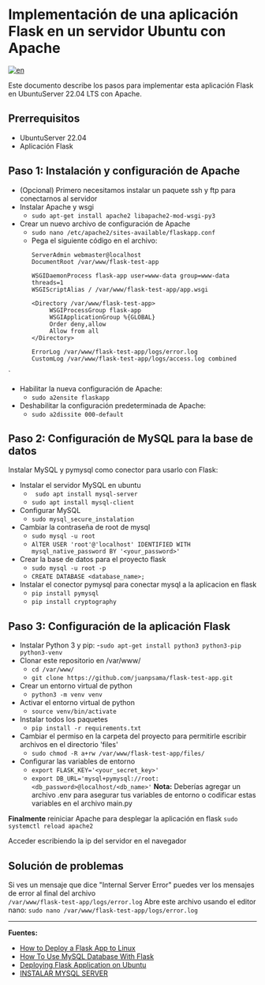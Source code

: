 # Implementación de una aplicación Flask en un servidor Ubuntu con Apache

[![en](https://img.shields.io/badge/lang-en-red.svg)](/README.md)

Este documento describe los pasos para implementar esta aplicación Flask en UbuntuServer 22.04 LTS con Apache.

## Prerrequisitos

- UbuntuServer 22.04
- Aplicación Flask

## Paso 1: Instalación y configuración de Apache
- (Opcional) Primero necesitamos instalar un paquete ssh y ftp para conectarnos al servidor
- Instalar Apache y wsgi 
	- `sudo apt-get install apache2 libapache2-mod-wsgi-py3`
- Crear un nuevo archivo de configuración de Apache
	- `sudo nano /etc/apache2/sites-available/flaskapp.conf `  
	-  Pega el siguiente código en el archivo: 
		````<VirtualHost *:80>
        ServerAdmin webmaster@localhost
        DocumentRoot /var/www/flask-test-app

        WSGIDaemonProcess flask-app user=www-data group=www-data threads=1
        WSGIScriptAlias / /var/www/flask-test-app/app.wsgi

        <Directory /var/www/flask-test-app>
             WSGIProcessGroup flask-app
             WSGIApplicationGroup %{GLOBAL}
             Order deny,allow
             Allow from all
        </Directory>

        ErrorLog /var/www/flask-test-app/logs/error.log
        CustomLog /var/www/flask-test-app/logs/access.log combined
</VirtualHost>`
- Habilitar la nueva configuración de Apache:
	- `sudo a2ensite flaskapp` 
- Deshabilitar la configuración predeterminada de Apache:
	- `sudo a2dissite 000-default`

## Paso 2: Configuración de MySQL para la base de datos
Instalar MySQL y pymysql como conector para usarlo con Flask:
- Instalar el servidor MySQL en ubuntu 
	- ` sudo apt install mysql-server`
	- `sudo apt install mysql-client`
- Configurar MySQL 
	- `sudo mysql_secure_instalation` 
- Cambiar la contraseña de root de mysql
	- `sudo mysql -u root`
	- `AlTER USER 'root'@'localhost' IDENTIFIED WITH mysql_native_password BY '<your_password>'` 
- Crear la base de datos para el proyecto flask
	- `sudo mysql -u root -p`
	- `CREATE DATABASE <database_name>;`
- Instalar el conector pymysql para conectar mysql a la aplicacion en flask
	- `pip install pymysql`
	- `pip install cryptography`
## Paso 3: Configuración de la aplicación Flask
- Instalar Python 3 y pip:
	-`sudo apt-get install python3 python3-pip python3-venv` 
- Clonar este repositorio en /var/www/
	- `cd /var/www/`
	- `git clone https://github.com/juanpsama/flask-test-app.git`
- Crear un entorno virtual de python 
	-  `python3 -m venv venv`
- Activar el entorno virtual de python
	- `source venv/bin/activate` 
- Instalar todos los paquetes
	- `pip install -r requirements.txt`
- Cambiar el permiso en la carpeta del proyecto para permitirle escribir archivos en el directorio 'files'
	- `sudo chmod -R a+rw /var/www/flask-test-app/files/`
- Configurar las variables de entorno 
	- `export FLASK_KEY='<your_secret_key>'`
	-  `export DB_URL='mysql+pymysql://root:<db_password>@localhost/<db_name>'`
**Nota:** Deberías agregar un archivo .env para asegurar tus variables de entorno o codificar estas variables en el archivo main.py

**Finalmente** reiniciar Apache para desplegar la aplicación en flask
`sudo systemctl reload apache2`	

Acceder escribiendo la ip del servidor en el navegador
## Solución de problemas
Si ves un mensaje que dice "Internal Server Error" puedes ver los mensajes de error al final del archivo  
`/var/www/flask-test-app/logs/error.log`
Abre este archivo usando el editor nano:
`sudo nano /var/www/flask-test-app/logs/error.log`

---
**Fuentes:** 
- [How to Deploy a Flask App to Linux ](https://www.youtube.com/watch?v=w0QDAg85Oow)
- [How To Use MySQL Database With Flask](https://www.youtube.com/watch?v=w0QDAg85Oow)
- [Deploying Flask Application on Ubuntu](https://tecadmin.net/deploying-flask-application-on-ubuntu-apache-wsgi/)
- [INSTALAR MYSQL SERVER](https://www.youtube.com/watch?v=ACM8UvZqFOY)

